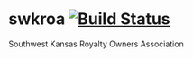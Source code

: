 # swkroa [![Build Status](http://build.cagst.com/buildStatus/icon?job=swkroa)](http://build.cagst.com/view/cagst/job/swkroa)

Southwest Kansas Royalty Owners Association
